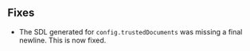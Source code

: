 ## Fixes

- The SDL generated for `config.trustedDocuments` was missing a final newline. This is now fixed.
